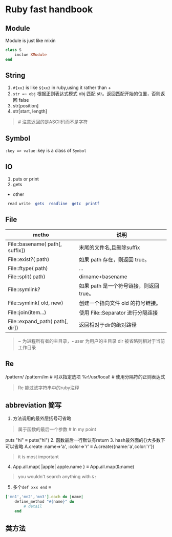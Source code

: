 # Ruby fast handbook

## Module
Module is just like mixin
```ruby
class S
    inclue XModule
end
```
## String
1. `#{xx}` is like `${xx}` in ruby,using it rather than +
2. `str =~ obj` 根据正则表达式模式 obj 匹配 str。返回匹配开始的位置，否则返回 false
3. str[position] 
4. str[start, length]
> \# 注意返回的是ASCII码而不是字符
## Symbol
`:key => value`
:key is a class of `Symbol`
## IO
1. puts or print
2. gets

* other
```ruby
 read write  gets  readline  getc  printf
```
## File
|metho|说明|
|-|--|
|File::basename( path[, suffix])|末尾的文件名,且删除suffix|
|File::exist?( path)|如果 path 存在，则返回 true。|
|File::ftype( path)|...|
|File::split( path)|dirname+basename|
|File::symlink?|如果 path 是一个符号链接，则返回 true。|
|File::symlink( old, new)|创建一个指向文件 old 的符号链接。|
|File::join(item...)|使用 File::Separator 进行分隔连接|
|File::expand_path( path[, dir])|返回相对于dir的绝对路径|
> ~ 为进程所有者的主目录，~user 为用户的主目录
> dir 被省略则相对于当前工作目录 
## Re
/pattern/
/pattern/im    # 可以指定选项
%r!/usr/local! # 使用分隔符的正则表达式
> Re 能过滤字符串中的ruby注释
## abbreviation 简写
1. 方法调用的最外层括号可省略
> 属于函数的最后一个参数  # In my point

puts "hi" $\equiv$ puts("hi")
2. 函数最后一行默认有return
3. hash最外面的{}大多数下可以省略
A.create :name=>'a', :color=>'r' $\equiv$ A.create({name:'a',color:'r'})
> it is most important
4. App.all.map{ |apple| apple.name } $\equiv$ App.all.map(&:name)
> you wouldn't search anything with `&:`
5. 多个`def xxx end` $\equiv$ 
```ruby
['mn1','mn2','mn3'].each do |name|
    define_method "#{name}" do
        # detail
    end
```
## 类方法
